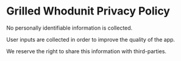 # Grilled Whodunit Privacy Policy

No personally identifiable information is collected. 

User inputs are collected in order to improve the quality of the app.

We reserve the right to share this information with third-parties.